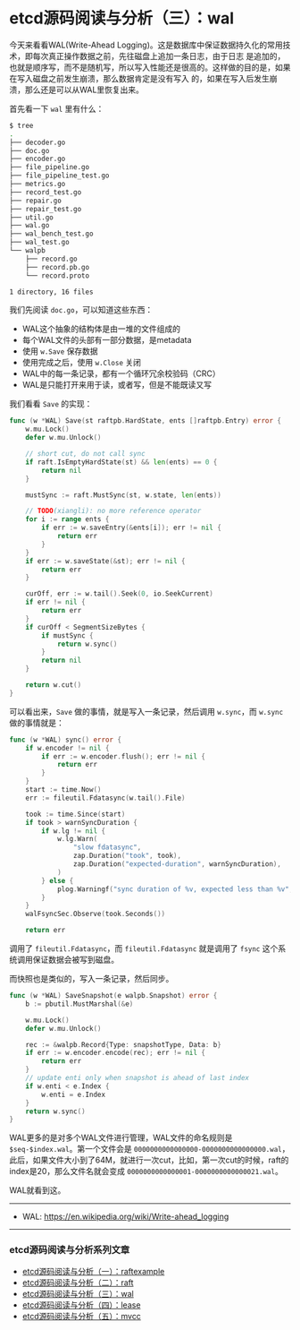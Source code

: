 # etcd源码阅读与分析（三）：wal

今天来看看WAL(Write-Ahead Logging)。这是数据库中保证数据持久化的常用技术，即每次真正操作数据之前，先往磁盘上追加一条日志，由于日志
是追加的，也就是顺序写，而不是随机写，所以写入性能还是很高的。这样做的目的是，如果在写入磁盘之前发生崩溃，那么数据肯定是没有写入
的，如果在写入后发生崩溃，那么还是可以从WAL里恢复出来。

首先看一下 `wal` 里有什么：

```bash
$ tree
.
├── decoder.go
├── doc.go
├── encoder.go
├── file_pipeline.go
├── file_pipeline_test.go
├── metrics.go
├── record_test.go
├── repair.go
├── repair_test.go
├── util.go
├── wal.go
├── wal_bench_test.go
├── wal_test.go
└── walpb
    ├── record.go
    ├── record.pb.go
    └── record.proto

1 directory, 16 files
```

我们先阅读 `doc.go`，可以知道这些东西：

- WAL这个抽象的结构体是由一堆的文件组成的
- 每个WAL文件的头部有一部分数据，是metadata
- 使用 `w.Save` 保存数据
- 使用完成之后，使用 `w.Close` 关闭
- WAL中的每一条记录，都有一个循环冗余校验码（CRC）
- WAL是只能打开来用于读，或者写，但是不能既读又写

我们看看 `Save` 的实现：

```go
func (w *WAL) Save(st raftpb.HardState, ents []raftpb.Entry) error {
	w.mu.Lock()
	defer w.mu.Unlock()

	// short cut, do not call sync
	if raft.IsEmptyHardState(st) && len(ents) == 0 {
		return nil
	}

	mustSync := raft.MustSync(st, w.state, len(ents))

	// TODO(xiangli): no more reference operator
	for i := range ents {
		if err := w.saveEntry(&ents[i]); err != nil {
			return err
		}
	}
	if err := w.saveState(&st); err != nil {
		return err
	}

	curOff, err := w.tail().Seek(0, io.SeekCurrent)
	if err != nil {
		return err
	}
	if curOff < SegmentSizeBytes {
		if mustSync {
			return w.sync()
		}
		return nil
	}

	return w.cut()
}
```

可以看出来，`Save` 做的事情，就是写入一条记录，然后调用 `w.sync`，而 `w.sync` 做的事情就是：

```go
func (w *WAL) sync() error {
	if w.encoder != nil {
		if err := w.encoder.flush(); err != nil {
			return err
		}
	}
	start := time.Now()
	err := fileutil.Fdatasync(w.tail().File)

	took := time.Since(start)
	if took > warnSyncDuration {
		if w.lg != nil {
			w.lg.Warn(
				"slow fdatasync",
				zap.Duration("took", took),
				zap.Duration("expected-duration", warnSyncDuration),
			)
		} else {
			plog.Warningf("sync duration of %v, expected less than %v", took, warnSyncDuration)
		}
	}
	walFsyncSec.Observe(took.Seconds())

	return err
```

调用了 `fileutil.Fdatasync`，而 `fileutil.Fdatasync` 就是调用了 `fsync` 这个系统调用保证数据会被写到磁盘。

而快照也是类似的，写入一条记录，然后同步。

```go
func (w *WAL) SaveSnapshot(e walpb.Snapshot) error {
	b := pbutil.MustMarshal(&e)

	w.mu.Lock()
	defer w.mu.Unlock()

	rec := &walpb.Record{Type: snapshotType, Data: b}
	if err := w.encoder.encode(rec); err != nil {
		return err
	}
	// update enti only when snapshot is ahead of last index
	if w.enti < e.Index {
		w.enti = e.Index
	}
	return w.sync()
}
```

WAL更多的是对多个WAL文件进行管理，WAL文件的命名规则是 `$seq-$index.wal`。第一个文件会是 `0000000000000000-0000000000000000.wal`，
此后，如果文件大小到了64M，就进行一次cut，比如，第一次cut的时候，raft的index是20，那么文件名就会变成 `0000000000000001-0000000000000021.wal`。

WAL就看到这。

---

- WAL: https://en.wikipedia.org/wiki/Write-ahead_logging

---

### etcd源码阅读与分析系列文章

- [etcd源码阅读与分析（一）：raftexample](https://jiajunhuang.com/articles/2018_11_20-etcd_source_code_analysis_raftexample.md.html)
- [etcd源码阅读与分析（二）：raft](https://jiajunhuang.com/articles/2018_11_22-etcd_source_code_analysis_raft.md.html)
- [etcd源码阅读与分析（三）：wal](https://jiajunhuang.com/articles/2018_11_24-etcd_source_code_analysis_wal.md.html)
- [etcd源码阅读与分析（四）：lease](https://jiajunhuang.com/articles/2018_11_27-etcd_source_code_analysis_lease.md.html)
- [etcd源码阅读与分析（五）：mvcc](https://jiajunhuang.com/articles/2018_11_28-etcd_source_code_analysis_mvvc.md.html)
